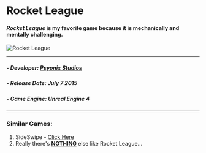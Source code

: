 # **Rocket League**

#### ***Rocket League*** is my favorite game because it is mechanically and mentally challenging.
![Rocket League](https://cdn02.nintendo-europe.com/media/images/10_share_images/games_15/nintendo_switch_download_software_1/H2x1_NSwitchDS_RocketLeague.jpg)

___

##### - **Developer:** [Psyonix Studios](https://www.psyonix.com/)
##### - **Release Date:** July 7 2015
##### - **Game Engine:** Unreal Engine 4

___

### **Similar Games:**
1. SideSwipe - 
[Click Here](https://sideswipe.rocketleague.com/)
2. Really there's [**NOTHING**](https://cs50.ly/surprise) else like Rocket League...
